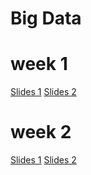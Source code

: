 # Big Data

# week 1
[Slides 1](https://docs.google.com/presentation/d/1FEq22r4F0eaCKhYHv21UAQ84_kXBtLf9/edit?usp=sharing&ouid=112454259737266877874&rtpof=true&sd=true)
[Slides 2](https://docs.google.com/presentation/d/1iAQpHKhpukmKMskodL0B1kY_Qs8MbTAO/edit?usp=sharing&ouid=112454259737266877874&rtpof=true&sd=true)

# week 2
[Slides 1](https://docs.google.com/presentation/d/1RyU_3-XpaNF8y8J58ecXHO8Zuw178n43/edit?usp=sharing&ouid=112454259737266877874&rtpof=true&sd=true)
[Slides 2](https://docs.google.com/presentation/d/1l1NoyGXCLN0GghJKSXD43z0hrK9v5-XD/edit?usp=sharing&ouid=112454259737266877874&rtpof=true&sd=true)

